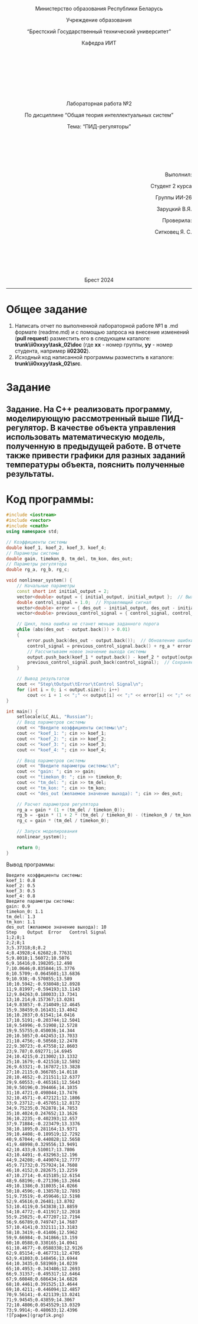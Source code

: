 <p align="center"> Министерство образования Республики Беларусь</p>
<p align="center">Учреждение образования</p>
<p align="center">“Брестский Государственный технический университет”</p>
<p align="center">Кафедра ИИТ</p>
<br><br><br><br><br><br><br>
<p align="center">Лабораторная работа №2</p>
<p align="center">По дисциплине “Общая теория интеллектуальных систем”</p>
<p align="center">Тема: “ПИД-регуляторы”</p>
<br><br><br><br><br>
<p align="right">Выполнил:</p>
<p align="right">Студент 2 курса</p>
<p align="right">Группы ИИ-26</p>
<p align="right">Заруцкий В.Я.</p>
<p align="right">Проверила:</p>
<p align="right">Ситковец Я. С.</p>
<br><br><br><br><br>
<p align="center">Брест 2024</p>

---

# Общее задание #
1. Написать отчет по выполненной лабораторной работе №1 в .md формате (readme.md) и с помощью запроса на внесение изменений (**pull request**) разместить его в следующем каталоге: **trunk\ii0xxyy\task_02\doc** (где **xx** - номер группы, **yy** - номер студента, например **ii02302**).
2. Исходный код написанной программы разместить в каталоге: **trunk\ii0xxyy\task_02\src**.

# Задание #
Задание. На C++ реализовать программу, моделирующую рассмотренный выше ПИД-регулятор. В качестве объекта управления использовать математическую модель, полученную в предыдущей работе. В отчете также привести графики для разных заданий температуры объекта, пояснить полученные результаты.
---
# Код программы: #
```C++
#include <iostream>
#include <vector>
#include <cmath>
using namespace std;

// Коэффициенты системы
double koef_1, koef_2, koef_3, koef_4;
// Параметры системы
double gain, timekon_0, tm_del, tm_kon, des_out;
// Параметры регулятора
double rg_a, rg_b, rg_c;

void nonlinear_system() {
	// Начальные параметры
	const short int initial_output = 2;
	vector<double> output = { initial_output, initial_output };  // Выходные значения
	double control_signal = 1.0;  // Управляющий сигнал
	vector<double> error = { des_out - initial_output, des_out - initial_output };  // Ошибка
	vector<double> previous_control_signal = { control_signal, control_signal };  // Предыдущие значения управляющего сигнала

	// Цикл, пока ошибка не станет меньше заданного порога
	while (abs(des_out - output.back()) > 0.01)
	{
		error.push_back(des_out - output.back());  // Обновление ошибки
		control_signal = previous_control_signal.back() + rg_a * error.back() + rg_b * error[error.size() - 2] + rg_c * error[error.size() - 3];
		// Рассчитываем новое значение выхода системы
		output.push_back(koef_1 * output.back() - koef_2 * output[output.size() - 2] + koef_3 * control_signal + koef_4 * sin(previous_control_signal.back()));
		previous_control_signal.push_back(control_signal);  // Сохраняем управляющий сигнал
	}

	// Вывод результатов
	cout << "Step\tOutput\tError\tControl Signal\n";
	for (int i = 0; i < output.size(); i++)
		cout << i + 1 << ";" << output[i] << ";" << error[i] << ";" << previous_control_signal[i] << endl;
}

int main() {
	setlocale(LC_ALL, "Russian");
	// Ввод параметров системы
	cout << "Введите коэффициенты системы:\n";
	cout << "koef_1: "; cin >> koef_1;
	cout << "koef_2: "; cin >> koef_2;
	cout << "koef_3: "; cin >> koef_3;
	cout << "koef_4: "; cin >> koef_4;

	// Ввод параметров системы
	cout << "Введите параметры системы:\n";
	cout << "gain: "; cin >> gain;
	cout << "timekon_0: "; cin >> timekon_0;
	cout << "tm_del: "; cin >> tm_del;
	cout << "tm_kon: "; cin >> tm_kon;
	cout << "des_out (желаемое значение выхода): "; cin >> des_out;

	// Расчет параметров регулятора
	rg_a = gain * (1 + (tm_del / timekon_0));
	rg_b = -gain * (1 + 2 * (tm_del / timekon_0) - (timekon_0 / tm_kon));
	rg_c = gain * (tm_del / timekon_0);

	// Запуск моделирования
	nonlinear_system();

	return 0;
}
```     
Вывод программы: 
```
Введите коэффициенты системы:
koef_1: 0.8
koef_2: 0.5
koef_3: 0.5
koef_4: 0.8
Введите параметры системы:
gain: 0.9
timekon_0: 1.1
tm_del: 1.3
tm_kon: 1.1
des_out (желаемое значение выхода): 10
Step    Output  Error   Control Signal
1;2;8;1
2;2;8;1
3;5.37318;8;8.2
4;8.43928;4.62682;8.77631
5;9.8018;1.56072;10.5076
6;9.16416;0.198205;12.498
7;10.0646;0.835844;15.3776
8;10.5709;-0.0645601;13.6836
9;10.938;-0.570855;13.589
10;10.5942;-0.938048;12.8928
11;9.81997;-0.594193;13.1143
12;9.84263;0.180033;13.7341
13;10.214;0.157367;13.0281
14;9.83857;-0.214049;12.4645
15;9.38459;0.161431;13.4042
16;10.2037;0.61541;14.0416
17;10.5191;-0.203744;12.5041
18;9.54996;-0.51908;12.5728
19;9.55755;0.450036;14.344
20;10.5057;0.442453;13.7033
21;10.4756;-0.50568;12.2478
22;9.30723;-0.47558;12.8603
23;9.787;0.692771;14.6945
24;10.4215;0.213002;13.1332
25;10.1679;-0.421518;12.5892
26;9.63321;-0.167872;13.3828
27;10.2115;0.366785;14.0118
28;10.4652;-0.211511;12.6377
29;9.60553;-0.465161;12.5643
30;9.50196;0.394466;14.1035
31;10.4721;0.498044;13.7476
32;10.4571;-0.472121;12.1806
33;9.23712;-0.457051;12.8172
34;9.75235;0.762878;14.7853
35;10.4024;0.247652;13.1626
36;10.2235;-0.402393;12.657
37;9.71884;-0.223479;13.3376
38;10.1895;0.281164;13.9371
39;10.4408;-0.189519;12.7292
40;9.67044;-0.440828;12.5658
41;9.48998;0.329556;13.9491
42;10.433;0.510017;13.7806
43;10.4491;-0.432963;12.196
44;9.24208;-0.449074;12.7777
45;9.71732;0.757924;14.7608
46;10.4152;0.282675;13.2259
47;10.2714;-0.415185;12.6154
48;9.68196;-0.271396;13.2664
49;10.1386;0.318035;14.0266
50;10.4596;-0.138578;12.7893
51;9.73519;-0.459646;12.5198
52;9.45616;0.26481;13.8702
53;10.4119;0.543838;13.8859
54;10.4772;-0.411917;12.2018
55;9.25025;-0.477207;12.7194
56;9.66789;0.749747;14.7687
57;10.4141;0.332111;13.3183
58;10.3419;-0.41406;12.5962
59;9.66984;-0.341866;13.159
60;10.0588;0.330165;14.0941
61;10.4677;-0.0588338;12.9126
62;9.85154;-0.467731;12.4705
63;9.41803;0.148456;13.6944
64;10.3435;0.581969;14.0239
65;10.4953;-0.343486;12.2693
66;9.31357;-0.495317;12.6464
67;9.60848;0.686434;14.6826
68;10.4461;0.391525;13.4644
69;10.4211;-0.446094;12.4857
70;9.56141;-0.421139;13.0241
71;9.94545;0.43859;14.3067
72;10.4806;0.0545529;13.0329
73;9.9914;-0.480633;12.4396
![График](grapfik.png)

